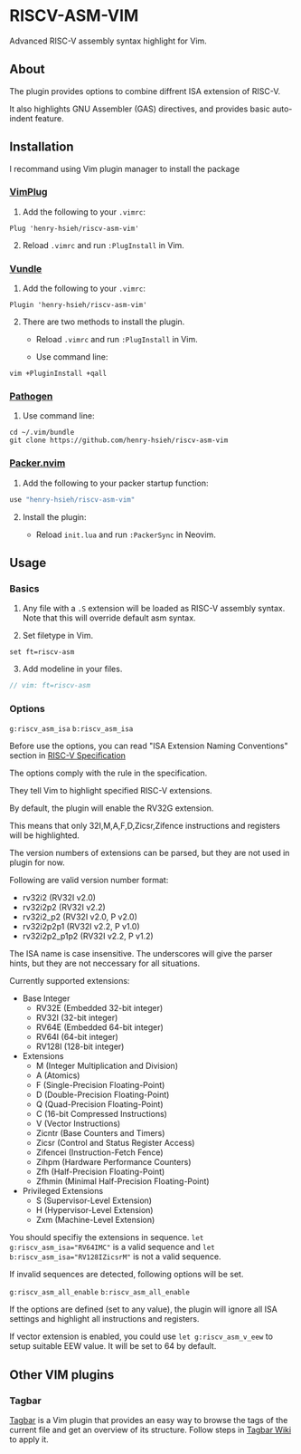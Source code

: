 # RISCV-ASM-VIM

Advanced RISC-V assembly syntax highlight for Vim.

## About

The plugin provides options to combine diffrent ISA extension of RISC-V.

It also highlights GNU Assembler (GAS) directives, and provides basic auto-indent feature.

## Installation

I recommand using Vim plugin manager to install the package

### [VimPlug](https://github.com/junegunn/vim-plug)

1. Add the following to your `.vimrc`:

```VimL
Plug 'henry-hsieh/riscv-asm-vim'
```

2. Reload `.vimrc` and run `:PlugInstall` in Vim.

### [Vundle](https://github.com/VundleVim/Vundle.vim)

1. Add the following to your `.vimrc`:

```VimL
Plugin 'henry-hsieh/riscv-asm-vim'
```

2. There are two methods to install the plugin.

    * Reload `.vimrc` and run `:PlugInstall` in Vim.

    * Use command line:

```Shell
vim +PluginInstall +qall
```

### [Pathogen](https://github.com/tpope/vim-pathogen)

1. Use command line:

```Shell
cd ~/.vim/bundle
git clone https://github.com/henry-hsieh/riscv-asm-vim
```

### [Packer.nvim](https://github.com/wbthomason/packer.nvim)

1. Add the following to your packer startup function:

```lua
use "henry-hsieh/riscv-asm-vim"
```

2. Install the plugin:

    * Reload `init.lua` and run `:PackerSync` in Neovim.

## Usage

### Basics

1. Any file with a `.S` extension will be loaded as RISC-V assembly syntax.
   Note that this will override default asm syntax.

2. Set filetype in Vim.

```VimL
set ft=riscv-asm
```

3. Add modeline in your files.

```c
// vim: ft=riscv-asm
```

### Options

`g:riscv_asm_isa` `b:riscv_asm_isa`

Before use the options, you can read "ISA Extension Naming Conventions" section in [RISC-V Specification](https://github.com/riscv/riscv-isa-manual/releases/download/Ratified-IMAFDQC/riscv-spec-20191213.pdf)

The options comply with the rule in the specification.

They tell Vim to highlight specified RISC-V extensions.

By default, the plugin will enable the RV32G extension.

This means that only 32I,M,A,F,D,Zicsr,Zifence instructions and registers will be highlighted.

The version numbers of extensions can be parsed, but they are not used in plugin for now.

Following are valid version number format:

* rv32i2 (RV32I v2.0)
* rv32i2p2 (RV32I v2.2)
* rv32i2_p2 (RV32I v2.0, P v2.0)
* rv32i2p2p1 (RV32I v2.2, P v1.0)
* rv32i2p2_p1p2 (RV32I v2.2, P v1.2)

The ISA name is case insensitive. The underscores will give the parser hints, but they are not neccessary for all situations.

Currently supported extensions:

* Base Integer
    * RV32E (Embedded 32-bit integer)
    * RV32I (32-bit integer)
    * RV64E (Embedded 64-bit integer)
    * RV64I (64-bit integer)
    * RV128I (128-bit integer)
* Extensions
    * M (Integer Multiplication and Division)
    * A (Atomics)
    * F (Single-Precision Floating-Point)
    * D (Double-Precision Floating-Point)
    * Q (Quad-Precision Floating-Point)
    * C (16-bit Compressed Instructions)
    * V (Vector Instructions)
    * Zicntr (Base Counters and Timers)
    * Zicsr (Control and Status Register Access)
    * Zifencei (Instruction-Fetch Fence)
    * Zihpm (Hardware Performance Counters)
    * Zfh (Half-Precision Floating-Point)
    * Zfhmin (Minimal Half-Precision Floating-Point)
* Privileged Extensions
    * S (Supervisor-Level Extension)
    * H (Hypervisor-Level Extension)
    * Zxm (Machine-Level Extension)

You should specifiy the extensions in sequence. `let g:riscv_asm_isa="RV64IMC"` is a valid sequence and `let b:riscv_asm_isa="RV128IZicsrM"` is not a valid sequence.

If invalid sequences are detected, following options will be set.

`g:riscv_asm_all_enable` `b:riscv_asm_all_enable`

If the options are defined (set to any value), the plugin will ignore all ISA settings and highlight all instructions and registers.

If vector extension is enabled, you could use `let g:riscv_asm_v_eew` to setup suitable EEW value. It will be set to 64 by default.

## Other VIM plugins

### Tagbar
[Tagbar](https://github.com/preservim/tagbar) is a Vim plugin that provides an easy way to browse the tags of the current file and get an overview of its structure. Follow steps in [Tagbar Wiki](https://github.com/preservim/tagbar/wiki#risc-v-asm) to apply it.
